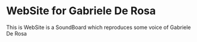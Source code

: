 <h1>WebSite for Gabriele De Rosa</h1>
<p>This is WebSite is a SoundBoard which reproduces some voice of Gabriele De Rosa</p>
